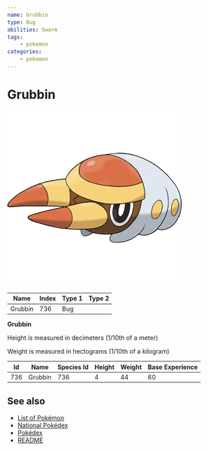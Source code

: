 ```yaml
---
name: Grubbin
type: Bug
abilities: Swarm
tags:
    - pokemon
categories:
    - pokemon
---
```


# Grubbin


![Grubbin](images/736.png)

| **Name** | **Index** | **Type 1** | **Type 2** |
|----|----|----|----|
| Grubbin | 736 | Bug  |  |

**Grubbin** 


Height is measured in decimeters (1/10th of a meter)

Weight is measured in hectograms (1/10th of a kilogram)

| **Id** | **Name** | **Species Id** | **Height** | **Weight** | **Base Experience** |
|--------|----------|----------------|------------|------------|---------------------|
| 736 | Grubbin | 736 | 4 | 44 | 60 |


## See also

- [List of Pokémon](../pokemon.md)
- [National Pokédex](../national_pokedex.md)
- [Pokédex](../pokedex.md)
- [README](../README.md)
